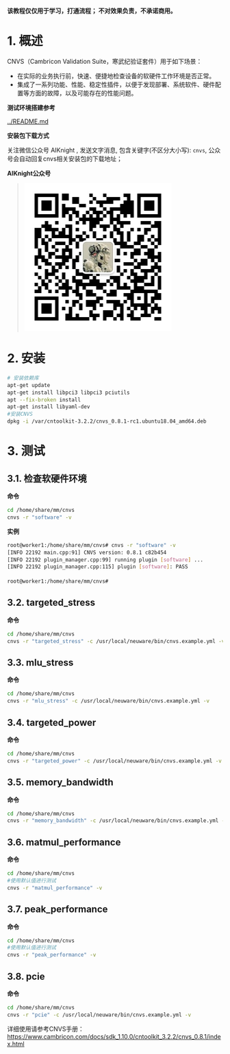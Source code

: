 
**该教程仅仅用于学习，打通流程； 不对效果负责，不承诺商用。**

# 1. 概述
CNVS（Cambricon Validation Suite，寒武纪验证套件）用于如下场景：
- 在实际的业务执行前，快速、便捷地检查设备的软硬件工作环境是否正常。
- 集成了一系列功能、性能、稳定性插件，以便于发现部署、系统软件、硬件配置等方面的故障，以及可能存在的性能问题。

**测试环境搭建参考**

[../README.md](../README.md)

**安装包下载方式**

关注微信公众号 AIKnight , 发送文字消息, 包含关键字(不区分大小写): `cnvs`, 公众号会自动回复cnvs相关安装包的下载地址；

**AIKnight公众号**
>![](../../res/aiknight_wechat_344.jpg)

# 2. 安装
```bash
# 安装依赖库
apt-get update
apt-get install libpci3 libpci3 pciutils
apt --fix-broken install
apt-get install libyaml-dev
#安装CNVS
dpkg -i /var/cntoolkit-3.2.2/cnvs_0.8.1-rc1.ubuntu18.04_amd64.deb
```

# 3. 测试
## 3.1. 检查软硬件环境
**命令**
```bash
cd /home/share/mm/cnvs
cnvs -r "software" -v
```
**实例**
```bash
root@worker1:/home/share/mm/cnvs# cnvs -r "software" -v
[INFO 22192 main.cpp:91] CNVS version: 0.8.1 c82b454
[INFO 22192 plugin_manager.cpp:99] running plugin [software] ...
[INFO 22192 plugin_manager.cpp:115] plugin [software]: PASS

root@worker1:/home/share/mm/cnvs#
```

## 3.2. targeted_stress
**命令**
```bash
cd /home/share/mm/cnvs
cnvs -r "targeted_stress" -c /usr/local/neuware/bin/cnvs.example.yml -v
```

## 3.3. mlu_stress
**命令**
```bash
cd /home/share/mm/cnvs
cnvs -r "mlu_stress" -c /usr/local/neuware/bin/cnvs.example.yml -v
```

## 3.4. targeted_power
**命令**
```bash
cd /home/share/mm/cnvs
cnvs -r "targeted_power" -c /usr/local/neuware/bin/cnvs.example.yml -v
```

## 3.5. memory_bandwidth
**命令**
```bash
cd /home/share/mm/cnvs
cnvs -r "memory_bandwidth" -c /usr/local/neuware/bin/cnvs.example.yml -v
```

## 3.6. matmul_performance
**命令**
```bash
cd /home/share/mm/cnvs
#使用默认值进行测试
cnvs -r "matmul_performance" -v
```

## 3.7. peak_performance
**命令**
```bash
cd /home/share/mm/cnvs
#使用默认值进行测试
cnvs -r "peak_performance" -v
```

## 3.8. pcie
**命令**
```bash
cd /home/share/mm/cnvs
cnvs -r "pcie" -c /usr/local/neuware/bin/cnvs.example.yml -v
```

详细使用请参考CNVS手册： https://www.cambricon.com/docs/sdk_1.10.0/cntoolkit_3.2.2/cnvs_0.8.1/index.html
